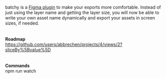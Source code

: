batchy is a [Figma plugin](https://www.figma.com/community/plugin/1400142280236171063/batchy) to make your exports more comfortable. Instead of just using the layer name and getting the layer size, you will now be able to write your own asset name dynamically and export your assets in screen sizes, if needed.
\
\
\
**Roadmap**\
https://github.com/users/abbrechen/projects/4/views/2?sliceBy%5Bvalue%5D
\
\
\
**Commands**\
npm run watch
